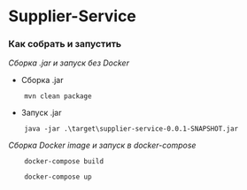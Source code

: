# Supplier-Service

### Как собрать и запустить 
*Сборка .jar и запуск без Docker*

- Сборка .jar

```
    mvn clean package
```
- Запуск .jar

```
    java -jar .\target\supplier-service-0.0.1-SNAPSHOT.jar
```

*Сборка Docker image и запуск в docker-compose*

```
    docker-compose build
```
```
    docker-compose up
```

